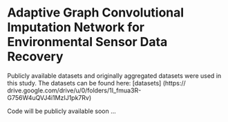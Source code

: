 # Adaptive Graph Convolutional Imputation Network for Environmental Sensor Data Recovery

Publicly available datasets and originally aggregated datasets were used in this study. The datasets can be found here: [datasets] (https://
drive.google.com/drive/u/0/folders/1I_fmua3R-G756W4uQVJ4i1MzIJ1pk7Rv)

Code will be publicly available soon ...
